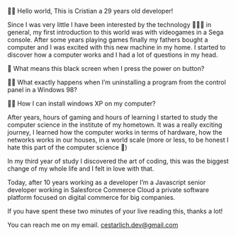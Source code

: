 👋🏻 Hello world, This is Cristian a 29 years old developer!

Since I was very little I have been interested by the technology 🧑🏻‍💻 in general, my first introduction to this world was with videogames in a Sega console. After some years playing games finally my fathers bought a computer and I was excited with this new machine in my home. I started to discover how a computer works and I had a lot of questions in my head. 

🤔 What means this black screen when I press the power on button? 

🏴‍☠️ What exactly happens when I’m uninstalling a program from the control panel in a Windows 98?

🤘🏻 How I can install windows XP on my computer?

After years, hours of gaming and hours of learning I started to study the computer science in the institute of my hometown. It was a really exciting journey, I learned how the computer works in terms of hardware, how the networks works in our houses, in a world scale (more or less, to be honest I hate this part of the computer science 🤣)

In my third year of study I discovered the art of coding, this was the biggest change of my whole life and I felt in love with that.

Today, after 10 years working as a developer I’m a Javascript senior developer working in Salesforce Commerce Cloud a private software platform focused on digital commerce for big companies.

If you have spent these two minutes of your live reading this, thanks a lot!

You can reach me on my email. cestarlich.dev@gmail.com
